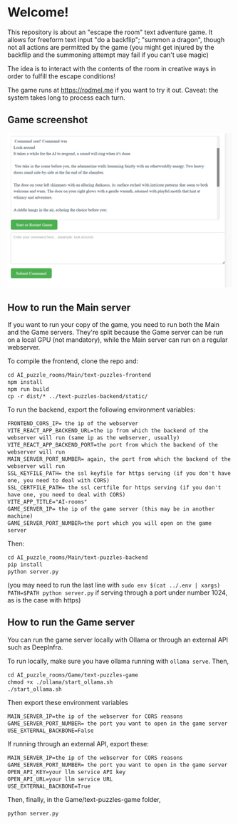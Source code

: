 # Welcome!

This repository is about an "escape the room" text adventure game. It allows for freeform text input "do a backflip"; "summon a dragon", though not all actions are permitted by the game (you might get injured by the backflip and the summoning attempt may fail if you can't use magic)

The idea is to interact with the contents of the room in creative ways in order to fulfill the escape conditions!

The game runs at https://rodmel.me if you want to try it out. Caveat: the system takes long to process each turn.

## Game screenshot
![alt text](game_screenshot.png)

## How to run the Main server

If you want to run your copy of the game, you need to run both the Main and the Game servers. They're split because the Game server can be run on a local GPU (not mandatory), while the Main server can run on a regular webserver.

To compile the frontend, clone the repo and:

```
cd AI_puzzle_rooms/Main/text-puzzles-frontend
npm install
npm run build
cp -r dist/* ../text-puzzles-backend/static/
```

To run the backend, export the following environment variables:
```
FRONTEND_CORS_IP= the ip of the webserver
VITE_REACT_APP_BACKEND_URL=the ip from which the backend of the webserver will run (same ip as the webserver, usually)
VITE_REACT_APP_BACKEND_PORT=the port from which the backend of the webserver will run
MAIN_SERVER_PORT_NUMBER= again, the port from which the backend of the webserver will run
SSL_KEYFILE_PATH= the ssl keyfile for https serving (if you don't have one, you need to deal with CORS)
SSL_CERTFILE_PATH= the ssl certfile for https serving (if you don't have one, you need to deal with CORS)
VITE_APP_TITLE="AI-rooms"
GAME_SERVER_IP= the ip of the game server (this may be in another machine)
GAME_SERVER_PORT_NUMBER=the port which you will open on the game server
```

Then:
```
cd AI_puzzle_rooms/Main/text-puzzles-backend
pip install
python server.py
```
(you may need to run the last line with `sudo env $(cat ../.env | xargs) PATH=$PATH python server.py` if serving through a port under number 1024, as is the case with https)

## How to run the Game server
You can run the game server locally with Ollama or through an external API such as DeepInfra.

To run locally, make sure you have ollama running with `ollama serve`. Then, 
```
cd AI_puzzle_rooms/Game/text-puzzles-game
chmod +x ./ollama/start_ollama.sh
./start_ollama.sh
```
Then export these environment variables
```
MAIN_SERVER_IP=the ip of the webserver for CORS reasons
GAME_SERVER_PORT_NUMBER= the port you want to open in the game server
USE_EXTERNAL_BACKBONE=False
```

If running through an external API, export these:
```
MAIN_SERVER_IP=the ip of the webserver for CORS reasons
GAME_SERVER_PORT_NUMBER= the port you want to open in the game server
OPEN_API_KEY=your llm service API key
OPEN_API_URL=your llm service URL
USE_EXTERNAL_BACKBONE=True
```

Then, finally, in the Game/text-puzzles-game folder,
```
python server.py
```

